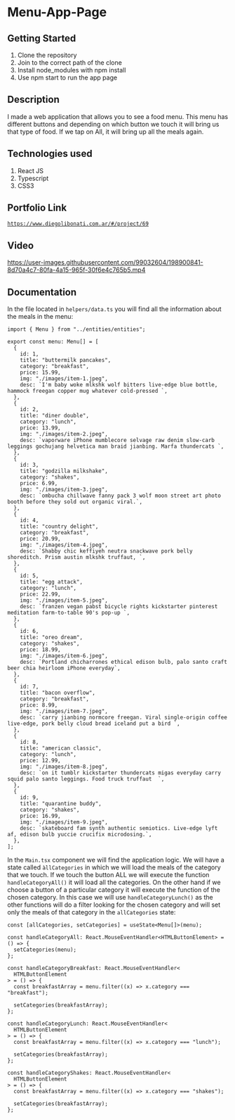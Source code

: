 # Menu-App-Page

## Getting Started

1. Clone the repository
2. Join to the correct path of the clone
3. Install node_modules with npm install
4. Use npm start to run the app page

## Description

I made a web application that allows you to see a food menu. This menu has different buttons and depending on which button we touch it will bring us that type of food. If we tap on All, it will bring up all the meals again.

## Technologies used

1. React JS
2. Typescript
3. CSS3
   
## Portfolio Link

[`https://www.diegolibonati.com.ar/#/project/69`](https://www.diegolibonati.com.ar/#/project/69)

## Video

https://user-images.githubusercontent.com/99032604/198900841-8d70a4c7-80fa-4a15-965f-30f6e4c765b5.mp4

## Documentation

In the file located in `helpers/data.ts` you will find all the information about the meals in the menu:

```
import { Menu } from "../entities/entities";

export const menu: Menu[] = [
  {
    id: 1,
    title: "buttermilk pancakes",
    category: "breakfast",
    price: 15.99,
    img: "./images/item-1.jpeg",
    desc: `I'm baby woke mlkshk wolf bitters live-edge blue bottle, hammock freegan copper mug whatever cold-pressed `,
  },
  {
    id: 2,
    title: "diner double",
    category: "lunch",
    price: 13.99,
    img: "./images/item-2.jpeg",
    desc: `vaporware iPhone mumblecore selvage raw denim slow-carb leggings gochujang helvetica man braid jianbing. Marfa thundercats `,
  },
  {
    id: 3,
    title: "godzilla milkshake",
    category: "shakes",
    price: 6.99,
    img: "./images/item-3.jpeg",
    desc: `ombucha chillwave fanny pack 3 wolf moon street art photo booth before they sold out organic viral.`,
  },
  {
    id: 4,
    title: "country delight",
    category: "breakfast",
    price: 20.99,
    img: "./images/item-4.jpeg",
    desc: `Shabby chic keffiyeh neutra snackwave pork belly shoreditch. Prism austin mlkshk truffaut, `,
  },
  {
    id: 5,
    title: "egg attack",
    category: "lunch",
    price: 22.99,
    img: "./images/item-5.jpeg",
    desc: `franzen vegan pabst bicycle rights kickstarter pinterest meditation farm-to-table 90's pop-up `,
  },
  {
    id: 6,
    title: "oreo dream",
    category: "shakes",
    price: 18.99,
    img: "./images/item-6.jpeg",
    desc: `Portland chicharrones ethical edison bulb, palo santo craft beer chia heirloom iPhone everyday`,
  },
  {
    id: 7,
    title: "bacon overflow",
    category: "breakfast",
    price: 8.99,
    img: "./images/item-7.jpeg",
    desc: `carry jianbing normcore freegan. Viral single-origin coffee live-edge, pork belly cloud bread iceland put a bird `,
  },
  {
    id: 8,
    title: "american classic",
    category: "lunch",
    price: 12.99,
    img: "./images/item-8.jpeg",
    desc: `on it tumblr kickstarter thundercats migas everyday carry squid palo santo leggings. Food truck truffaut  `,
  },
  {
    id: 9,
    title: "quarantine buddy",
    category: "shakes",
    price: 16.99,
    img: "./images/item-9.jpeg",
    desc: `skateboard fam synth authentic semiotics. Live-edge lyft af, edison bulb yuccie crucifix microdosing.`,
  },
];
```

In the `Main.tsx` component we will find the application logic. We will have a state called `àllCategories` in which we will load the meals of the category that we touch. If we touch the button ALL we will execute the function `handleCategoryAll()` it will load all the categories. On the other hand if we choose a button of a particular category it will execute the function of the chosen category. In this case we will use `handleCategoryLunch()` as the other functions will do a filter looking for the chosen category and will set only the meals of that category in the `allCategories` state:

```
const [allCategories, setCategories] = useState<Menu[]>(menu);

const handleCategoryAll: React.MouseEventHandler<HTMLButtonElement> = () => {
  setCategories(menu);
};

const handleCategoryBreakfast: React.MouseEventHandler<
  HTMLButtonElement
> = () => {
  const breakfastArray = menu.filter((x) => x.category === "breakfast");

  setCategories(breakfastArray);
};

const handleCategoryLunch: React.MouseEventHandler<
  HTMLButtonElement
> = () => {
  const breakfastArray = menu.filter((x) => x.category === "lunch");

  setCategories(breakfastArray);
};

const handleCategoryShakes: React.MouseEventHandler<
  HTMLButtonElement
> = () => {
  const breakfastArray = menu.filter((x) => x.category === "shakes");

  setCategories(breakfastArray);
};
```
